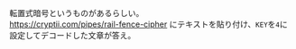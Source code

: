 転置式暗号というものがあるらしい。  
https://cryptii.com/pipes/rail-fence-cipher にテキストを貼り付け、``KEY``を``4``に設定してデコードした文章が答え。  
